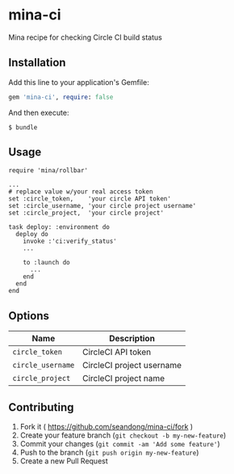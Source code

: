 # mina-ci
Mina recipe for checking Circle CI build status

## Installation

Add this line to your application's Gemfile:

```ruby
gem 'mina-ci', require: false
```

And then execute:

    $ bundle

## Usage

    require 'mina/rollbar'

    ...
    # replace value w/your real access token
    set :circle_token,    'your circle API token'
    set :circle_username, 'your circle project username'
    set :circle_project,  'your circle project'

    task deploy: :environment do
      deploy do
        invoke :'ci:verify_status'
        ...

        to :launch do
          ...
        end
      end
    end

## Options

| Name                         | Description                         |
| ---------------------------- | ----------------------------------- |
| `circle_token`               | CircleCI API token                  |
| `circle_username`            | CircleCI project username           |
| `circle_project`             | CircleCI project name               |

## Contributing

1. Fork it ( https://github.com/seandong/mina-ci/fork )
2. Create your feature branch (`git checkout -b my-new-feature`)
3. Commit your changes (`git commit -am 'Add some feature'`)
4. Push to the branch (`git push origin my-new-feature`)
5. Create a new Pull Request